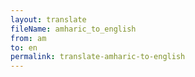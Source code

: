```yaml
--- 
layout: translate 
fileName: amharic_to_english 
from: am
to: en 
permalink: translate-amharic-to-english
---
```

